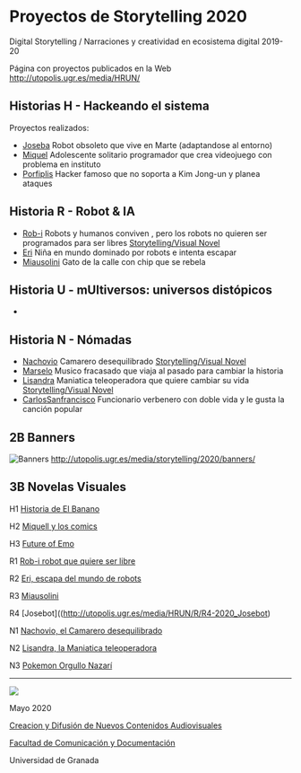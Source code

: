 

# Proyectos de Storytelling 2020

Digital Storytelling / Narraciones y creatividad en ecosistema digital 2019-20

Página con proyectos publicados en la Web http://utopolis.ugr.es/media/HRUN/ 

## Historias H - Hackeando el sistema 

Proyectos realizados: 

- [Joseba]() Robot obsoleto que vive en Marte (adaptandose al entorno) 
- [Miquel]() Adolescente solitario programador que crea videojuego con problema en instituto  
- [Porfiplis]() Hacker famoso que no soporta a Kim Jong-un y planea ataques 


## Historia R - Robot & IA 

- [Rob-i](https://github.com/emememe/storytelling_20/blob/master/proyecto.md) Robots y humanos conviven , pero los robots no quieren  ser programados para ser libres [Storytelling/Visual Novel](http://utopolis.ugr.es/media/HRUN/R/R1-2020_Robi)
- [Eri]() Niña en mundo dominado por robots e intenta escapar
- [Miausolini]() Gato de la calle con chip  que se rebela


## Historia U - mUltiversos: universos distópicos

- 

## Historia N - Nómadas  

- [Nachovio]() Camarero desequilibrado [Storytelling/Visual Novel](https://view.genial.ly/5e9d769360a2da0dc806fa42/interactive-content-nachovio) 
- [Marselo]() Musico fracasado que viaja al pasado para cambiar la historia 
- [Lisandra]() Maniatica teleoperadora que quiere cambiar su vida [Storytelling/Visual Novel](https://view.genial.ly/5e9840a0d1e1fc0dea3625d6/presentation-lisandra)
- [CarlosSanfrancisco]() Funcionario verbenero con doble vida y le gusta la canción popular 



## 2B Banners

![Banners](https://github.com/mgea/storytelling_20/blob/master/2020/banner_2020.png)
http://utopolis.ugr.es/media/storytelling/2020/banners/


## 3B Novelas Visuales 

H1 [Historia de El Banano](http://utopolis.ugr.es/media/HRUN/H/H1-2020_El_Banano) 

H2 [Miquell y los comics](http://utopolis.ugr.es/media/HRUN/H/H2-2020_Miquell)

H3 [Future of Emo](http://utopolis.ugr.es/media/HRUN/H/H3-2020_FutureEmo)

R1 [Rob-i robot que quiere ser libre](http://utopolis.ugr.es/media/HRUN/R/R1-2020_Robi)

R2 [Eri, escapa del mundo de robots](http://utopolis.ugr.es/media/HRUN/R/R2-2020_Eribot)

R3 [Miausolini](http://utopolis.ugr.es/media/HRUN/R/R3-2020_Call_of_Kitten)

R4 [Josebot]((http://utopolis.ugr.es/media/HRUN/R/R4-2020_Josebot) 

N1 [Nachovio, el Camarero desequilibrado](https://view.genial.ly/5e9d769360a2da0dc806fa42/interactive-content-nachovio)

N2 [Lisandra, la Maniatica teleoperadora](https://view.genial.ly/5e9840a0d1e1fc0dea3625d6/presentation-lisandra) 

N3 [Pokemon Orgullo Nazarí](http://utopolis.ugr.es/media/HRUN/N/N3-2020_PokemonOrgulloNazari)




-----



![](https://upload.wikimedia.org/wikipedia/commons/thumb/6/62/CC-BY-SA-Andere_Wikis_%28v%29.svg/200px-CC-BY-SA-Andere_Wikis_%28v%29.svg.png)

Mayo 2020 

[Creacion y Difusión de Nuevos Contenidos Audiovisuales](http://utopolis.ugr.es/medialab)

[Facultad de Comunicación y Documentación](http://fcd.ugr.es)

Universidad de Granada
